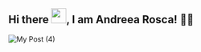 ## Hi there <img src="https://raw.githubusercontent.com/MartinHeinz/MartinHeinz/master/wave.gif" width="30px">, I am Andreea Rosca! 👩‍💻  

![My Post (4)](https://user-images.githubusercontent.com/17887606/132403736-e2820885-09af-48e8-ae00-b2a624127d12.png)